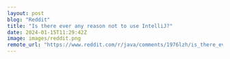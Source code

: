 ```yaml
---
layout: post
blog: "Reddit"
title: "Is there ever any reason not to use IntelliJ?"
date: 2024-01-15T11:29:42Z
image: images/reddit.png
remote_url: "https://www.reddit.com/r/java/comments/1976lzh/is_there_ever_any_reason_not_to_use_intellij/"
---
```

